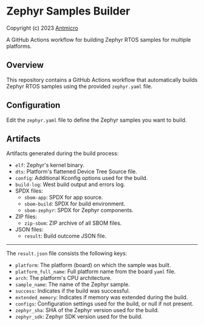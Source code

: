 # Zephyr Samples Builder

Copyright (c) 2023 [Antmicro](https://www.antmicro.com)

A GitHub Actions workflow for building Zephyr RTOS samples for multiple platforms.

## Overview

This repository contains a GitHub Actions workflow that automatically builds Zephyr RTOS samples using the provided `zephyr.yaml` file.

## Configuration

Edit the `zephyr.yaml` file to define the Zephyr samples you want to build.

## Artifacts

Artifacts generated during the build process:

* `elf`: Zephyr's kernel binary.
* `dts`: Platform's flattened Device Tree Source file.
* `config`: Additional Kconfig options used for the build.
* `build-log`: West build output and errors log.
* SPDX files:
  - `sbom-app`: SPDX for app source.
  - `sbom-build`: SPDX for build environment.
  - `sbom-zephyr`: SPDX for Zephyr components.
* ZIP files:
  - `zip-sbom`: ZIP archive of all SBOM files.
* JSON files:
  - `result`: Build outcome JSON file.

---

The `result.json` file consists the following keys:

* `platform`: The platform (board) on which the sample was built.
* `platform_full_name`: Full platform name from the board `yaml` file.
* `arch`: The platform's CPU architecture.
* `sample_name`: The name of the Zephyr sample.
* `success`: Indicates if the build was successful.
* `extended_memory`: Indicates if memory was extended during the build.
* `configs`: Configuration settings used for the build, or null if not present.
* `zephyr_sha`: SHA of the Zephyr version used for the build.
* `zephyr_sdk`: Zephyr SDK version used for the build.
